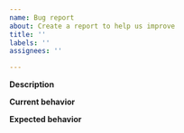 ```yaml
---
name: Bug report
about: Create a report to help us improve
title: ''
labels: ''
assignees: ''

---
```


**Description**

**Current behavior**

**Expected behavior**
